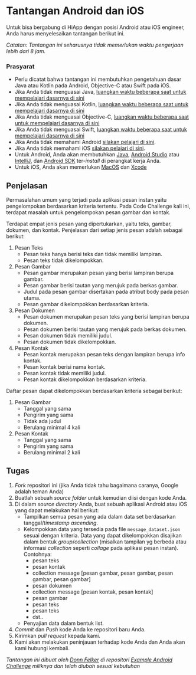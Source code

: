 
# Tantangan Android dan iOS

Untuk bisa bergabung di HiApp dengan posisi Android atau iOS engineer, Anda harus menyelesaikan tantangan berikut ini.

*Catatan: Tantangan ini seharusnya tidak memerlukan waktu pengerjaan lebih dari 8 jam.*

### Prasyarat

- Perlu dicatat bahwa tantangan ini membutuhkan pengetahuan dasar Java atau Kotlin pada Android, Objective-C atau Swift pada iOS. 
- Jika Anda tidak menguasai Java, [luangkan waktu beberapa saat untuk mempelajari dasarnya di sini](http://mobile.tutsplus.com/series/learn-java-android-development/)
- Jika Anda tidak menguasai Kotlin, [luangkan waktu beberapa saat untuk mempelajari dasarnya di sini](https://kotlinlang.org/docs/tutorials/)
- Jika Anda tidak menguasai Objective-C, [luangkan waktu beberapa saat untuk mempelajari dasarnya di sini](http://cocoadevcentral.com/d/learn_objectivec/)
- Jika Anda tidak menguasai Swift, [luangkan waktu beberapa saat untuk mempelajari dasarnya di sini](https://learnswift.tips/)
- Jika Anda tidak memahami Android [silakan pelajari di sini](http://d.android.com/resources/index.html).  
- Jika Anda tidak memahami iOS [silakan pelajari di sini](https://www.apple.com/everyone-can-code/).
- Untuk Android, Anda akan membutuhkan [Java](http://www.java.com/en/download/), [Android Studio](http://developer.android.com/sdk/installing/studio.html) atau [IntelliJ](http://www.jetbrains.com/idea/download/), dan [Android SDK](http://d.android.com/sdk/index.html) ter-*install* di perangkat kerja Anda.
- Untuk iOS, Anda akan memerlukan [MacOS](https://www.apple.com/lae/macos/mojave/) dan [Xcode](https://developer.apple.com/xcode/)

## Penjelasan
Permasalahan umum yang terjadi pada aplikasi pesan instan yaitu pengelompokan berdasarkan kriteria tertentu. Pada Code Challenge kali ini, terdapat masalah untuk pengelompokan pesan gambar dan kontak.

Terdapat empat jenis pesan yang dipertukarkan, yaitu teks, gambar, dokumen, dan kontak. Penjelasan dari setiap jenis pesan adalah sebagai berikut:

1. Pesan Teks
	- Pesan teks hanya berisi teks dan tidak memiliki lampiran.
	- Pesan teks tidak dikelompokkan.
2. Pesan Gambar
	- Pesan gambar merupakan pesan yang berisi lampiran berupa gambar.
	- Pesan gambar berisi tautan yang merujuk pada berkas gambar.
	- Judul pada pesan gambar disertakan pada atribut body pada pesan utama.
	- Pesan gambar dikelompokkan berdasarkan kriteria.
3. Pesan Dokumen
	- Pesan dokumen merupakan pesan teks yang berisi lampiran berupa dokumen.
	- Pesan dokumen berisi tautan yang merujuk pada berkas dokumen.
	- Pesan dokumen tidak memiliki judul.
	- Pesan dokumen tidak dikelompokkan.
4. Pesan Kontak
	- Pesan kontak merupakan pesan teks dengan lampiran berupa info kontak.
	- Pesan kontak berisi nama kontak.
	- Pesan kontak tidak memiliki judul.
	- Pesan kontak dikelompokkan berdasarkan kriteria.

Daftar pesan dapat dikelompokkan berdasarkan kriteria sebagai berikut:
1.  Pesan Gambar
	- Tanggal yang sama
	- Pengirim yang sama
	- Tidak ada judul
	- Berulang minimal 4 kali
2. Pesan Kontak
	- Tanggal yang sama
	- Pengirim yang sama
	- Berulang minimal 2 kali

## Tugas

1. *Fork* repositori ini (jika Anda tidak tahu bagaimana caranya, Google adalah teman Anda)
2. Buatlah sebuah *source folder* untuk kemudian diisi dengan kode Anda. 
3. Di dalam *source directory* Anda, buat sebuah aplikasi Android atau iOS yang dapat melakukan hal berikut:
	- Tampilkan semua pesan yang ada dalam data set berdasarkan tanggal/*timestamp* *ascending*.
    - Kelompokkan data yang tersedia pada file `message_dataset.json` sesuai dengan kriteria. Data yang dapat dikelompokkan disajikan dalam bentuk *group*/*collection* (misalkan tampilan yg berbeda atau informasi *collection* seperti *collage* pada aplikasi pesan instan).
    Contohnya:
      - pesan teks
      - pesan kontak
      - collection message [pesan gambar, pesan gambar, pesan gambar, pesan gambar]
      - pesan dokumen
      - collection message [pesan kontak, pesan kontak]
      - pesan gambar
      - pesan teks
      - pesan teks
      - dst..
    - Penyajian data dalam bentuk list.
4. *Commit* dan *Push* kode Anda ke repositori baru Anda.
5. Kirimkan *pull request* kepada kami. 
6. Kami akan melakukan peninjauan terhadap kode Anda dan Anda akan kami hubungi kembali.

*Tantangan ini dibuat oleh [Donn Felker](https://github.com/donnfelker/) di repositori [Example Android Challenge](https://github.com/donnfelker/example-android-challenge) miliknya dan telah diubah sesuai kebutuhan*
